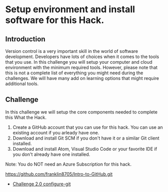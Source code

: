 # Setup environment and install software for this Hack.

## Introduction
Version control is a very important skill in the world of software development. Developers have lots of choices when it comes to the tools that you use. In this challenge you will setup your computer and cloud environment with the minimum required tools. However, please note that this is not a complete list of everything you might need during the challenges. We will have many add on learning options that might require additional tools.

## Challenge

In this challenge we will setup the core components needed to complete this What the Hack.
1. Create a GitHub account that you can use for this hack. You can use an existing account if you arleady have one.
2. Download and install Git SCM if you don't have it or a similar Git client installed.
3. Download and install Atom, Visual Studio Code or your favorite IDE if you don't already have one installed.

Note: You do NOT need an Azure Subscription for this hack. 

https://github.com/franklin8705/Intro-to-GitHub.git
- [Challenge 2.0 configure-git](./configure-git/README.md)